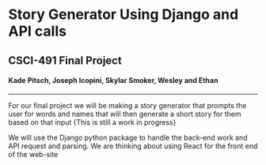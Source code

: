 # Story Generator Using Django and API calls
## CSCI-491 Final Project
#### Kade Pitsch, Joseph Icopini, Skylar Smoker, Wesley and Ethan
___

For our final project we will be making a story generator that prompts the user for words and names that will then generate a short story for them based on that input {This is still a work in progress}

We will use the Django python package to handle the back-end work and API request and parsing. We are thinking about using React for the front end of the web-site


